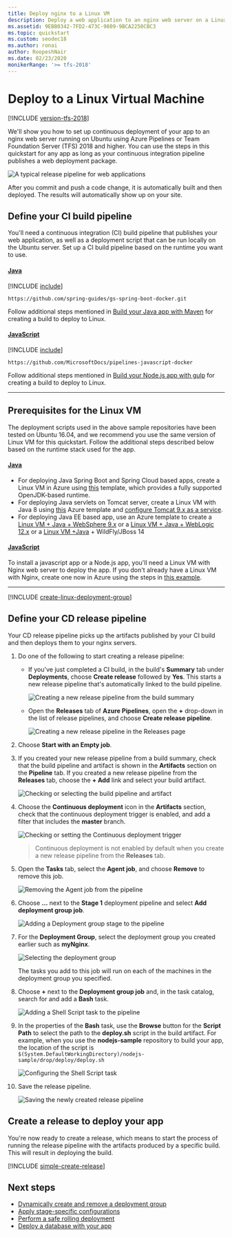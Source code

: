 ```yaml
---
title: Deploy nginx to a Linux VM
description: Deploy a web application to an nginx web server on a Linux virtual machine using Deployment Groups in Azure Pipelines
ms.assetid: 9EBB0342-7FD2-473C-9809-9BCA2250CBC3
ms.topic: quickstart
ms.custom: seodec18
ms.author: ronai
author: RoopeshNair
ms.date: 02/23/2020
monikerRange: '>= tfs-2018'
---
```


# Deploy to a Linux Virtual Machine

[!INCLUDE [version-tfs-2018](../../includes/version-tfs-2018.md)]

We'll show you how to set up continuous deployment of your app to an nginx web server running on Ubuntu using
Azure Pipelines or Team Foundation Server (TFS) 2018 and higher. You can use the steps in this
quickstart for any app as long as your continuous integration pipeline publishes a web deployment package.

![A typical release pipeline for web applications](azure/media/vscode-git-ci-cd-to-azure.png)

After you commit and push a code change, it is automatically built and then deployed. The results will
automatically show up on your site.

## Define your CI build pipeline

You'll need a continuous integration (CI) build pipeline that publishes your web application, as well as
a deployment script that can be run locally on the Ubuntu server. Set up a CI build pipeline based on the runtime you want to use.

#### [Java](#tab/java)

[!INCLUDE [include](../../ecosystems/includes/get-code-before-sample-repo-option-to-use-own-code.md)]

```
https://github.com/spring-guides/gs-spring-boot-docker.git
```

Follow additional steps mentioned in [Build your Java app with Maven](../../ecosystems/java.md) for creating a build to deploy to Linux.

#### [JavaScript](#tab/java-script)

[!INCLUDE [include](../../ecosystems/includes/get-code-before-sample-repo-option-to-use-own-code.md)]

```
https://github.com/MicrosoftDocs/pipelines-javascript-docker
```

Follow additional steps mentioned in [Build your Node.js app with gulp](../../ecosystems/javascript.md) for creating a build to deploy to Linux.

---

## Prerequisites for the Linux VM

The deployment scripts used in the above sample repositories have been tested on Ubuntu 16.04, and we recommend you use the same version of Linux VM for this quickstart.
Follow the additional steps described below based on the runtime stack used for the app.

#### [Java](#tab/java)

* For deploying Java Spring Boot and Spring Cloud based apps, create a Linux VM in Azure using [this](https://azuremarketplace.microsoft.com/marketplace/apps/azul.azul-zulu8-ubuntu-1804) template, which provides a fully supported OpenJDK-based runtime.
* For deploying Java servlets on Tomcat server, create a Linux VM with Java 8 using [this](https://azuremarketplace.microsoft.com/marketplace/apps/azul.azul-zulu8-ubuntu-1804) Azure template and [configure Tomcat 9.x as a service](https://www.digitalocean.com/community/tutorials/how-to-install-apache-tomcat-8-on-ubuntu-16-04#step-5-create-a-systemd-service-file).
* For deploying Java EE based app, use an Azure template to create a [Linux VM + Java + WebSphere 9.x](https://azuremarketplace.microsoft.com/marketplace/apps/midvision.websphere-application-server-nde-90) or a [Linux VM + Java + WebLogic 12.x](https://azuremarketplace.microsoft.com/marketplace/apps/oracle.20191009-arm-oraclelinux-wls-admin) or a [Linux VM +Java](https://azuremarketplace.microsoft.com/marketplace/apps/azul.azul-zulu8-ubuntu-1804) + WildFly/JBoss 14

#### [JavaScript](#tab/java-script)

To install a javascript app or a Node.js app, you'll need a Linux VM with Nginx web server to deploy the app.
If you don't already have a Linux VM with Nginx, create one now in Azure using the steps in
[this example](/azure/virtual-machines/linux/quick-create-cli).

---

[!INCLUDE [create-linux-deployment-group](../includes/create-linux-deployment-group.md)]

## Define your CD release pipeline

Your CD release pipeline picks up the artifacts published by your CI build and then deploys them to your nginx servers.

1.  Do one of the following to start creating a release pipeline:

    * If you've just completed a CI build, in the build's **Summary** tab under **Deployments**,
      choose **Create release** followed by **Yes**. This starts a new release pipeline that's automatically linked to the build pipeline.

      ![Creating a new release pipeline from the build summary](../media/release-from-build-summary.png)

    * Open the **Releases** tab of **Azure Pipelines**, open the **+** drop-down
      in the list of release pipelines, and choose **Create release pipeline**.

      ![Creating a new release pipeline in the Releases page](../media/release-from-release-page.png)

1.  Choose **Start with an Empty job**.

1.  If you created your new release pipeline from a build summary, check that the build pipeline and artifact
    is shown in the **Artifacts** section on the **Pipeline** tab. If you created a new release pipeline from
    the **Releases** tab, choose the **+ Add** link and select your build artifact.

    ![Checking or selecting the build pipeline and artifact](media/deploy-linuxvm-deploygroups/confirm-or-add-artifact.png)

1.  Choose the **Continuous deployment** icon in the **Artifacts** section, check that the
    continuous deployment trigger is enabled, and add a filter that includes the **master** branch.

    ![Checking or setting the Continuous deployment trigger](media/deploy-linuxvm-deploygroups/confirm-or-set-cd-trigger.png)

    > Continuous deployment is not enabled by default when you create a new release pipeline from the **Releases** tab.

1.  Open the **Tasks** tab, select the **Agent job**, and choose **Remove** to remove this job.

    ![Removing the Agent job from the pipeline](media/deploy-linuxvm-deploygroups/remove-agent-phase-image.png)

1.  Choose **...** next to the **Stage 1** deployment pipeline and select **Add deployment group job**.

    ![Adding a Deployment group stage to the pipeline](media/deploy-linuxvm-deploygroups/add-deployment-group-phase.png)

1.  For the **Deployment Group**, select the deployment group you created earlier such as **myNginx**.

    ![Selecting the deployment group](media/deploy-linuxvm-deploygroups/select-deployment-group.png)

    The tasks you add to this job will run on each of the machines in the deployment group you specified.

1.  Choose **+** next to the **Deployment group job** and, in the task catalog, search for and add a
    **Bash** task.

    ![Adding a Shell Script task to the pipeline](media/deploy-linuxvm-deploygroups/add-shellscript-task.png)

1.  In the properties of the **Bash** task, use the **Browse** button for the **Script Path** to select
    the path to the **deploy.sh** script in the build artifact. For example, when you use the **nodejs-sample**
    repository to build your app, the location of the script is  
    `$(System.DefaultWorkingDirectory)/nodejs-sample/drop/deploy/deploy.sh`

    ![Configuring the Shell Script task](media/deploy-linuxvm-deploygroups/configure-shellscript-task.png)

1.  Save the release pipeline.

    ![Saving the newly created release pipeline](media/deploy-linuxvm-deploygroups/save-definition-image.png)

## Create a release to deploy your app

You're now ready to create a release, which means to start the process of running the release pipeline
with the artifacts produced by a specific build. This will result in deploying the build.

[!INCLUDE [simple-create-release](../includes/simple-create-release.md)]

## Next steps

* [Dynamically create and remove a deployment group](howto-webdeploy-iis-deploygroups.md#depgroup)
* [Apply stage-specific configurations](howto-webdeploy-iis-deploygroups.md#envirconfig)
* [Perform a safe rolling deployment](howto-webdeploy-iis-deploygroups.md#rolling)
* [Deploy a database with your app](howto-webdeploy-iis-deploygroups.md#database)
